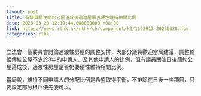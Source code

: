 ```yaml
---
layout: post
title: 有議員關注簡約公屋落成後過渡屋需否硬性維持相關比例
date: 2023-03-28 12:19:44.000000000 +08:00
link: https://news.rthk.hk/rthk/ch/component/k2/1693917-20230328.htm
categories: rthk
---
```


立法會一個委員會討論過渡性房屋的調整安排，大部分議員歡迎當局建議，調整輪候傳統公屋不少於3年的申請人、及其他申請人的比例，但有議員關注日後簡約公屋落成後，過渡性房屋是否仍要硬性維持相關比例。

當局說，維持不同申請人的分配比例是希望取得平衡，不排除在日後一些項目，只要設定部分租戶優先便可以。

